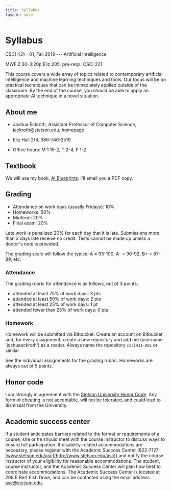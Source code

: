 ```yaml
---
title: Syllabus
layout: note
---
```


# Syllabus

CSCI 431 - 01, Fall 2019 --- Artificial Intelligence

MWF 2:30-3:20p Eliz 205; pre-reqs: CSCI 221

This course covers a wide array of topics related to contemporary artificial intelligence and machine learning techniques and tools. Our focus will be on practical techniques that can be immediately applied outside of the classroom. By the end of the course, you should be able to apply an appropriate AI technique in a novel situation.

## About me

- Joshua Eckroth, Assistant Professor of Computer Science, [jeckroth@stetson.edu](mailto:jeckroth@stetson.edu), [homepage](http://www2.stetson.edu/~jeckroth/)

- Eliz Hall 214, 386-740-2519

- Office hours: M 1:15-2, T 2-4, F 1-2

## Textbook

We will use my book, [AI Blueprints](https://www.amazon.com/dp/1788992873). I'll email you a PDF copy.

## Grading

- Attendance on work days (usually Fridays): 10%
- Homeworks: 50%
- Midterm: 20%
- Final exam: 20%

Late work is penalized 20% for each day that it is late. Submissions
more than 3 days late receive no credit. Tests cannot be made up
unless a doctor's note is provided.

The grading scale will follow the typical A = 93-100, A- = 90-92, B+ = 87-89, etc.

### Attendance

The grading rubric for attendance is as follows, out of 3 points:

- attended at least 75% of work days: 3 pts
- attended at least 50% of work days: 2 pts
- attended at least 25% of work days: 1 pt
- attended fewer than 25% of work days: 0 pts

### Homework

Homework will be submitted via Bitbucket. Create an account on Bitbucket and, for every assignment, create a new repository and add me (username 'joshuaeckroth') as a reader. Always name the repository `csci431-A01` or similar.

See the individual assignments for the grading rubric. Homeworks are always out of 5 points.

## Honor code

I am strongly in agreement with the [Stetson University Honor Code](http://www.stetson.edu/other/honor-system/). Any form of cheating is not acceptable, will not be tolerated, and could lead to dismissal from the University.

## Academic success center

If a student anticipates barriers related to the format or requirements of a course, she or he should meet with the course instructor to discuss ways to ensure full participation. If disability-related accommodations are necessary, please register with the Academic Success Center (822-7127; [www.stetson.edu/asc](http://www.stetson.edu/asc)) and notify the course instructor of your eligibility for reasonable accommodations. The student, course instructor, and the Academic Success Center will plan how best to coordinate accommodations. The Academic Success Center is located at 209 E Bert Fish Drive, and can be contacted using the email address [asc@stetson.edu](mailto:asc@stetson.edu).


